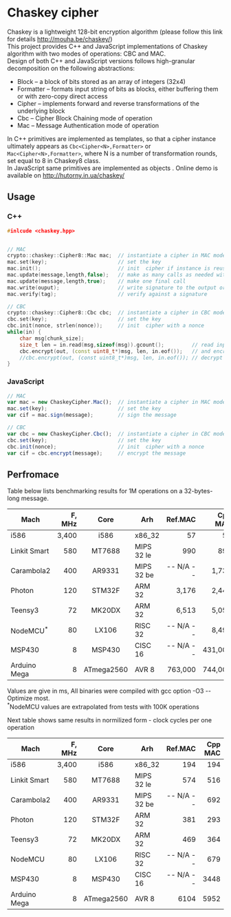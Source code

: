 # Chaskey cipher

Chaskey is a lightweight 128-bit encryption algorithm
(please follow this link for details http://mouha.be/chaskey/)<br>
This project provides C++ and JavaScript implementations of Chaskey algorithm with two modes of operations: CBC and MAC.<br>
Design of both C++ and JavaScript versions follows high-granular decomposition on the following abstractions:

* Block – a block of bits stored as an array of integers (32x4)
* Formatter – formats input string of bits as blocks, either buffering them or with zero-copy direct access
* Cipher – implements forward and reverse transformations of the underlying block
* Cbc – Cipher Block Chaining mode of operation 
* Mac – Message Authentication mode of operation 

In C++ primitives are implemented as templates, so that a cipher instance ultimately appears as  `Cbc<Cipher<N>,Formatter>` or `Mac<Cipher<N>,Formatter>`, where N is a number of transformation rounds, set equal to 8 in Chaskey8 class.<br>
In JavaScript same primitives are  implemented as objects . Online demo is available on http://hutorny.in.ua/chaskey/

## Usage

### C++

```c++
#inlcude <chaskey.hpp>


// MAC
crypto::chaskey::Cipher8::Mac mac;	// instantiate a cipher in MAC mode 
mac.set(key);						// set the key
mac.init();							// init  cipher if instance is reused
mac.update(message,length,false);	// make as many calls as needed with any message length 
mac.update(message,length,true);	// make one final call 
mac.write(ouput);					// write signature to the output or 	
mac.verify(tag);					// verify against a signature

// CBC
crypto::chaskey::Cipher8::Cbc cbc;	// instantiate a cipher in CBC mode
cbc.set(key);						// set the key
cbc.init(nonce, strlen(nonce));		// init  cipher with a nonce 
while(in) {							
	char msg[chunk_size];			 
	size_t len = in.read(msg,sizeof(msg)).gcount(); 		// read input by chunks
	cbc.encrypt(out, (const uint8_t*)msg, len, in.eof());	// and encrypt or
	//cbc.encrypt(out, (const uint8_t*)msg, len, in.eof());	// decrypt data
}
``` 

 
### JavaScript
```javascript
// MAC
var mac = new ChaskeyCipher.Mac();	// instantiate a cipher in MAC mode
mac.set(key);						// set the key
var cif = mac.sign(message);		// sign the message

// CBC
var cbc = new ChaskeyCipher.Cbc();	// instantiate a cipher in CBC mode
cbc.set(key);						// set the key
cbc.init(nonce);					// init  cipher with a nonce
var cif = cbc.encrypt(message);		// encrypt the message
```
## Perfromace 

Table below lists benchmarking results for 1M operations on a 32-bytes-long message.

|    Mach    | F, MHz|  Core    |   Arh     | Ref.MAC | Cpp MAC |  MAC    | Encrypt | Decrypt |
|------------|------:|:--------:|-----------|--------:|--------:|--------:|--------:|--------:|
|i586        | 3,400 |   i586   | x86_32    |      57 |      57 |      52 |      47 |      53 |
|Linkit Smart|   580 | MT7688   | MIPS 32 le|     990 |     890 |     930 |     860 |     960 |
|Carambola2  |   400 | AR9331   | MIPS 32 be|-- N/A --|   1,730 |    1750 |   2,670 |   2,820 |
|Photon      |   120 | STM32F   | ARM 32    |   3,176 |   2,441 |   2,455 |   2,154 |   3,051 |
|Teensy3     |    72 | MK20DX   | ARM 32    |   6,513 |   5,053 |   4,886 |   4,384 |   6,849 |
|NodeMCU<sup>*</sup>|80| LX106  | RISC 32   |-- N/A --|   8,490 |   9,310 |  11,590 |  10,930 |
|MSP430      |     8 | MSP430   | CISC 16   |-- N/A --| 431,000 | 398,000 | 388,000 | 577,000 |
|Arduino Mega|     8 |ATmega2560| AVR 8     | 763,000 | 744,000 | 746,000 | 740,000 | 822,000 |

Values are give in ms, All binaries were compiled with gcc option -O3 -- Optimize most.<br> 
<sup>*</sup>NodeMCU values are extrapolated from tests with 100K operations

Next table shows same results in normilized form - clock cycles per one operation

|    Mach    | F, MHz|  Core    |   Arh     | Ref.MAC | Cpp MAC |   MAC   | Encrypt | Decrypt |
|------------|------:|:--------:|-----------|--------:|--------:|--------:|--------:|--------:|
|i586        | 3,400 |   i586   | x86_32    |   194   |   194   |   177   |    160  |   180   |
|Linkit Smart|   580 | MT7688   | MIPS 32 le|   574   |   516   |   539   |    499  |   557   |
|Carambola2  |   400 | AR9331   | MIPS 32 be|-- N/A --|   692   |   700   |   1068  |  1128   |
|Photon      |   120 | STM32F   | ARM 32    |   381   |   293   |   295   |    258  |   366   |
|Teensy3     |    72 | MK20DX   | ARM 32    |   469   |   364   |   352   |    316  |   493   |
|NodeMCU     |    80 | LX106    | RISC 32   |-- N/A --|   679   |   745   |    927  |   874   |
|MSP430      |     8 | MSP430   | CISC 16   |-- N/A --|  3448   |  3184   |   3104  |  4616   |
|Arduino Mega|     8 |ATmega2560| AVR 8     |  6104   |  5952   |  5968   |   5920  |  6576   |
